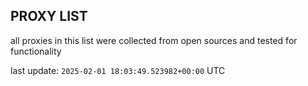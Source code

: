 ## PROXY LIST

all proxies in this list were collected from open sources and tested for functionality

last update: `2025-02-01 18:03:49.523982+00:00` UTC